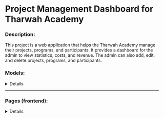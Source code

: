 # Project Management Dashboard for Tharwah Academy

### Description:
This project is a web application that helps the Tharwah Academy manage their projects, programs, and participants. It provides a dashboard for the admin to view statistics, costs, and revenue. The admin can also add, edit, and delete projects, programs, and participants.

### Models:
<details>

  - User:
    - name
    - email
    - password
    - role
    > Roles: admin, site_manager, project_manager, trainer, program_supervisor, user 
    
---
- Client:
  - name
  - client_type
  - industry
  - contact_name
  - contact_email
  - contact_phone
  - address
  - country
  - city
  > Client Types: B2C, B2B, B2G

---
- Project:
  - name
  - client (FK to Client)
  - manager (FK to User)
  - start date
  - end date
  - status
  - AVG trainers rate
  - AVG Materials rate
  - AVG programs rate
  - planned cost
  - planned revenue

  - calculated fields:
      - duration (auto: end date - start date)
      - programs count (auto)
      - total training days count (auto)
      - Total hours (auto)
      - total finished hours (auto)
      - finished programs (auto)
      - total trainees count (auto)
      - Total trained trainees (auto)
      - actual cost (auto)
      - actual  revenue (auto)
      - actual revenue percentage (auto)
  > Status: planned, active, finished, canceled
---
Program:
  - name
  - description
  - project (FK to Project)
  - trainer (M2M) or static name
  - training days count
  - hours per day
  - trainees count
  - status
  - type(onsite/remote)
  - supervisor (FK to User)
  - selling_price

  - calculated fields:
      - total hours (auto)
      - planned cost (auto)
      - actual cost (auto)
      - revenue (auto)
      - revenue percentage (auto)
    > Status: planned, active, finished, canceled
   
    > Type: onsite, remote
---

CostItem:
  - name
  - description

---

Cost:
  - program
  - cost_item (FK to CostItem)
  - planned_cost
  - actual_cost
  - date
---

</details>

---

### Pages (frontend):
<details>

- dashboard:
  - [x] Projects Overview
  - [x] Statistics
  - [x] costs & revenue chart
  - [x] recently started projects
  - [x] delete project
  - list programs (popup when user clicks on a programs from menu)
  - list participants (popup when user clicks on a participants from menu)
---    
- project:
  - [x] projects list
  - project overview
  - add/edit project
  - programs
    - costs
      - add/remove cost item
---
- user management:
  - users list
  - add/edit user
  - user roles
  - remove user
  - reset password
---

</details>